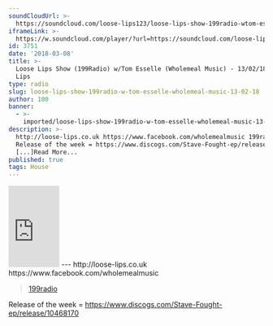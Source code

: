 ```yaml
---
soundCloudUrl: >-
  https://soundcloud.com/loose-lips123/loose-lips-show-199radio-wtom-esselle-wholemeal-music-130218
iframeLink: >-
  https://w.soundcloud.com/player/?url=https://soundcloud.com/loose-lips123/loose-lips-show-199radio-wtom-esselle-wholemeal-music-130218&color=00aabb&auto_play=false&hide_related=false&show_comments=true&show_user=true&show_reposts=false
id: 3751
date: '2018-03-08'
title: >-
  Loose Lips Show (199Radio) w/Tom Esselle (Wholemeal Music) - 13/02/18 - Loose
  Lips
type: radio
slug: loose-lips-show-199radio-w-tom-esselle-wholemeal-music-13-02-18
author: 100
banner:
  - >-
    imported/loose-lips-show-199radio-w-tom-esselle-wholemeal-music-13-02-18/image3751.jpeg
description: >-
  http://loose-lips.co.uk https://www.facebook.com/wholemealmusic 199radio
  Release of the week = https://www.discogs.com/Stave-Fought-ep/release/10468170
  [...]Read More...
published: true
tags: House
---
```

<iframe id="sc-widget" title="title" width="100" height="160" scrolling="no" frameborder="yes" allow="autoplay" src="https://w.soundcloud.com/player/?url=https://soundcloud.com/loose-lips123/loose-lips-show-199radio-wtom-esselle-wholemeal-music-130218&amp;color=00aabb&amp;auto_play=false&amp;hide_related=false&amp;show_comments=true&amp;show_user=true&amp;show_reposts=false"></iframe>
---
http://loose-lips.co.uk  
https://www.facebook.com/wholemealmusic

> [199radio](https://newriverstudios.com/199radio/)

<iframe class="wp-embedded-content" sandbox="allow-scripts" security="restricted" style="position: absolute; clip: rect(1px, 1px, 1px, 1px);" title="“199radio” — New River Studios" src="https://newriverstudios.com/199radio/embed/#?secret=jubVwBFRPK" data-secret="jubVwBFRPK" width="600" height="338" frameborder="0" marginwidth="0" marginheight="0" scrolling="no"></iframe>

Release of the week = https://www.discogs.com/Stave-Fought-ep/release/10468170